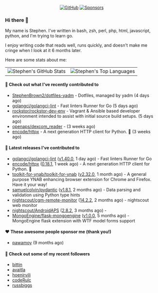 <p align="center">
    <a href="https://github.com/StephenBrown2"><img src="https://img.shields.io/github/followers/StephenBrown2.svg?label=GitHub&style=social" alt="GitHub"></a>
    <a href="https://github.com/sponsors/StephenBrown2"><img src="https://img.shields.io/badge/Sponsors--_.svg?style=social&logo=github&logoColor=EA4AAA" alt="Sponsors"></a>
</p>

### Hi there 👋

My name is Stephen. I've written in bash, zsh, perl, php, html, javascript, python, and I'm trying to learn go.

I enjoy writing code that reads well, runs quickly, and doesn't make me cringe when I look at it 6 months later.

Here are some stats about me:

|     |     |
| --- | --- |
| ![Stephen's GitHub Stats](https://github-readme-stats.vercel.app/api?username=StephenBrown2&show_icons=true&count_private=true) | ![Stephen's Top Languages](https://github-readme-stats.vercel.app/api/top-langs/?username=StephenBrown2&layout=compact) |

#### 👷 Check out what I've recently contributed to

- [StephenBrown2/dotfiles-yadm](https://github.com/StephenBrown2/dotfiles-yadm) - Dotfiles, managed by yadm (4 days ago)
- [golangci/golangci-lint](https://github.com/golangci/golangci-lint) - Fast linters Runner for Go (5 days ago)
- [rockstor/rockstor-dev-env](https://github.com/rockstor/rockstor-dev-env) - Vagrant &amp; Ansible based developer environment intended to assist with initial source build setups. (5 days ago)
- [openaps/dexcom_reader](https://github.com/openaps/dexcom_reader) -  (3 weeks ago)
- [encode/httpx](https://github.com/encode/httpx) - A next generation HTTP client for Python. 🦋 (3 weeks ago)



#### 🔭 Latest releases I've contributed to

- [golangci/golangci-lint](https://github.com/golangci/golangci-lint) ([v1.40.0](https://github.com/golangci/golangci-lint/releases/tag/v1.40.0), 1 day ago) - Fast linters Runner for Go
- [encode/httpx](https://github.com/encode/httpx) ([0.18.1](https://github.com/encode/httpx/releases/tag/0.18.1), 1 week ago) - A next generation HTTP client for Python. 🦋
- [toolkit-for-ynab/toolkit-for-ynab](https://github.com/toolkit-for-ynab/toolkit-for-ynab) ([v2.32.0](https://github.com/toolkit-for-ynab/toolkit-for-ynab/releases/tag/v2.32.0), 1 month ago) - A general purpose YNAB enhancing browser extension for Chrome and Firefox. Have it your way!
- [samuelcolvin/pydantic](https://github.com/samuelcolvin/pydantic) ([v1.8.1](https://github.com/samuelcolvin/pydantic/releases/tag/v1.8.1), 2 months ago) - Data parsing and validation using Python type hints
- [nightscout/cgm-remote-monitor](https://github.com/nightscout/cgm-remote-monitor) ([14.2.2](https://github.com/nightscout/cgm-remote-monitor/releases/tag/14.2.2), 2 months ago) - nightscout web monitor
- [nightscout/AndroidAPS](https://github.com/nightscout/AndroidAPS) ([2.8.2](https://github.com/nightscout/AndroidAPS/releases/tag/2.8.2), 3 months ago) - 
- [MongoEngine/flask-mongoengine](https://github.com/MongoEngine/flask-mongoengine) ([v1.0.0](https://github.com/MongoEngine/flask-mongoengine/releases/tag/v1.0.0), 5 months ago) - MongoEngine flask extension with WTF model forms support

#### ❤️ These awesome people sponsor me (thank you!)

- [pawamoy](https://github.com/pawamoy) (9 months ago)

#### 👯 Check out some of my recent followers

- [bittin](https://github.com/bittin)
- [avaitla](https://github.com/avaitla)
- [hoenirvili](https://github.com/hoenirvili)
- [codeRulc](https://github.com/codeRulc)
- [russbiggs](https://github.com/russbiggs)


